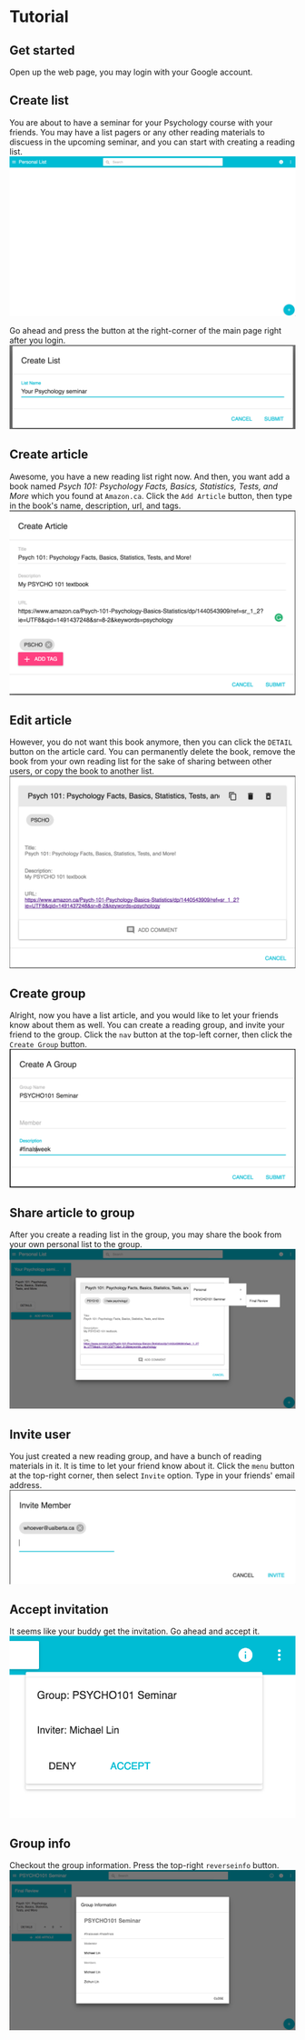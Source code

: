 # Tutorial

## Get started
Open up the web page, you may login with your Google account.

## Create list
You are about to have a seminar for your Psychology course with your friends. You may have a list pagers or any other reading materials to discuess in the upcoming seminar, and you can start with creating a reading list.  
![img](/img/personal_list.png)

Go ahead and press the button at the right-corner of the main page right after you login.
![img](/img/create_list.png)

## Create article
Awesome, you have a new reading list right now. And then, you want add a book named *Psych 101: Psychology Facts, Basics, Statistics, Tests, and More* which you found at `Amazon.ca`. Click the `Add Article` button, then type in the book's name, description, url, and tags.
![img](/img/create_article.png)


## Edit article
However, you do not want this book anymore, then you can click the `DETAIL` button on the article card. You can permanently delete the book, remove the book from your own reading list for the sake of sharing between other users, or copy the book to another list.
![img](/img/article_detail.png)

## Create group
Alright, now you have a list article, and you would like to let your friends know about them as well. You can create a reading group, and invite your friend to the group. Click the `nav` button at the top-left corner, then click the `Create Group` button.
![img](/img/create_group.png)

## Share article to group
After you create a reading list in the group, you may share the book from your own personal list to the group.
![img](/img/share_article_to_group.png)

## Invite user
You just created a new reading group, and have a bunch of reading materials in it. It is time to let your friend know about it. Click the `menu` button at the top-right corner, then select `Invite` option. Type in your friends' email address.
![img](/img/invite_user.png)

## Accept invitation
It seems like your buddy get the invitation. Go ahead and accept it.
![img](/img/invitation_card.png)

## Group info
Checkout the group information. Press the top-right `reverseinfo` button.
![img](/img/group_info.png)
